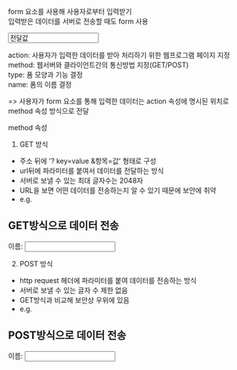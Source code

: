 form 요소를 사용해 사용자로부터 입력받기  
입력받은 데이터를 서버로 전송할 때도 form 사용  

<form name="입력 폼 이름" action="웹 프로그램 페이지" method="전달방식">  
  <input type="폼 모양과 기능" name="입력 폼 변수" value="전달값">  
 </form>  
   
 action: 사용자가 입력한 데이터를 받아 처리하기 위한 웹프로그램 페이지 지정  
 method: 웹서버와 클라이언트간의 통신방법 지정(GET/POST)  
 type: 폼 모양과 기능 결정  
 name: 폼의 이름 결정  
 
 => 사용자가 form 요소를 통해 입력한 데이터는 action 속성에 명시된 위치로 method 속성 방식으로 전달  
   
 method 속성  
 1. GET 방식  
  - 주소 뒤에 '? key=value &항목=값' 형태로 구성  
  - url뒤에 파라미터를 붙여서 데이터를 전달하는 방식  
  - 서버로 보낼 수 있는 최대 글자수는 2048자  
  - URL을 보면 어떤 데이터를 전송하는지 알 수 있기 때문에 보안에 취약  
  - e.g.  

<html>  
  <head>  
    <title>GET방식</title>  
  </head>  
  <body>  
    <h2>GET방식으로 데이터 전송</h2>  
    <form action="01.getdata.jsp" method="get">  
      <p>이름: <input type="text" name="name"></p>  
      <p></p>  
    </form>  
  </body>  
  </html>  
    
2. POST 방식  
 - http request 헤더에 파라미터를 붙여 데이터를 전송하는 방식  
 - 서버로 보낼 수 있는 글자 수 제한 없음  
 - GET방식과 비교해 보안상 우위에 있음  
 - e.g.  
   
<html>  
  <head>  
    <title>POST방식</title>  
  </head>  
  <body>  
    <h2>POST방식으로 데이터 전송</h2>  
    <form action="02.postdata.jsp" method="post">  
      <p>이름: <input type="text" name="name"></p>  
      <p></p>  
    </form>  
  </body>  
  </html>  
 
